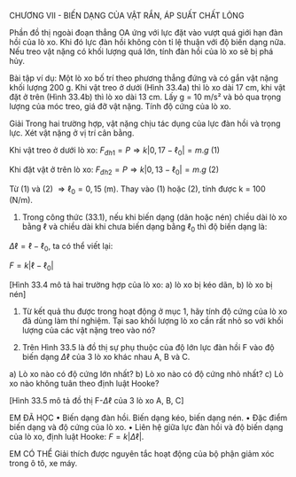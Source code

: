 CHƯƠNG VII - BIẾN DẠNG CỦA VẬT RẮN, ÁP SUẤT CHẤT LỎNG

Phần đồ thị ngoài đoạn thẳng OA ứng với lực đặt vào vượt quá giới hạn đàn hồi của lò xo. Khi đó lực đàn hồi không còn tỉ lệ thuận với độ biến dạng nữa. Nếu treo vật nặng có khối lượng quá lớn, tính đàn hồi của lò xo sẽ bị phá hủy.

Bài tập ví dụ: Một lò xo bố trí theo phương thẳng đứng và có gắn vật nặng khối lượng 200 g. Khi vật treo ở dưới (Hình 33.4a) thì lò xo dài 17 cm, khi vật đặt ở trên (Hình 33.4b) thì lò xo dài 13 cm. Lấy g = 10 m/s² và bỏ qua trọng lượng của móc treo, giá đỡ vật nặng. Tính độ cứng của lò xo.

Giải
Trong hai trường hợp, vật nặng chịu tác dụng của lực đàn hồi và trọng lực. Xét vật nặng ở vị trí cân bằng.

Khi vật treo ở dưới lò xo: $F_{đh1} = P \Rightarrow k|0,17 - \ell_0| = m.g$ (1)

Khi đặt vật ở trên lò xo: $F_{đh2} = P \Rightarrow k|0,13 - \ell_0| = m.g$ (2)

Từ (1) và (2) $\Rightarrow \ell_0 = 0,15$ (m). Thay vào (1) hoặc (2), tính được k = 100 (N/m).

1. Trong công thức (33.1), nếu khi biến dạng (dãn hoặc nén) chiều dài lò xo bằng $\ell$ và chiều dài khi chưa biến dạng bằng $\ell_0$ thì độ biến dạng là:

$\Delta\ell = \ell - \ell_0$, ta có thể viết lại:

$F = k|\ell - \ell_0|$

[Hình 33.4 mô tả hai trường hợp của lò xo: a) lò xo bị kéo dãn, b) lò xo bị nén]

1. Từ kết quả thu được trong hoạt động ở mục 1, hãy tính độ cứng của lò xo đã dùng làm thí nghiệm. Tại sao khối lượng lò xo cần rất nhỏ so với khối lượng của các vật nặng treo vào nó?

2. Trên Hình 33.5 là đồ thị sự phụ thuộc của độ lớn lực đàn hồi F vào độ biến dạng $\Delta\ell$ của 3 lò xo khác nhau A, B và C.

a) Lò xo nào có độ cứng lớn nhất?
b) Lò xo nào có độ cứng nhỏ nhất?
c) Lò xo nào không tuân theo định luật Hooke?

[Hình 33.5 mô tả đồ thị F-$\Delta\ell$ của 3 lò xo A, B, C]

EM ĐÃ HỌC
• Biến dạng đàn hồi. Biến dạng kéo, biến dạng nén.
• Đặc điểm biến dạng và độ cứng của lò xo.
• Liên hệ giữa lực đàn hồi và độ biến dạng của lò xo, định luật Hooke: $F = k|\Delta\ell|$.

EM CÓ THỂ
Giải thích được nguyên tắc hoạt động của bộ phận giảm xóc trong ô tô, xe máy.